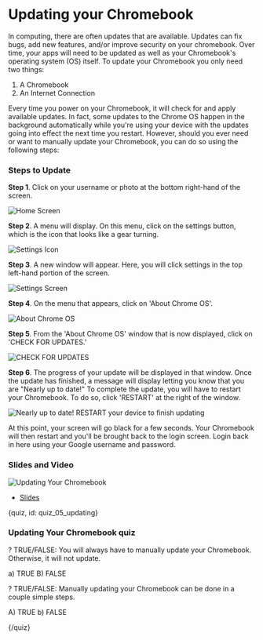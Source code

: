 # Updating your Chromebook

In computing, there are often updates that are available. Updates can fix bugs, add new features, and/or improve security on your chromebook. Over time, your apps will need to be updated as well as your Chromebook's operating system (OS) itself. To update your Chromebook you only need two things:
1. A Chromebook
2. An Internet Connection

Every time you power on your Chromebook, it will check for and apply available updates. In fact, some updates to the Chrome OS happen in the background automatically while you're using your device with the updates going into effect the next time you restart. However, should you ever need or want to manually update your Chromebook, you can do so using the following steps:


### Steps to Update

**Step 1**. Click on your username or photo at the bottom right-hand of the screen.

![Home Screen](images/05_updating/05_gettingstarted_updating-1.png)

**Step 2**. A menu will display. On this menu, click on the settings button, which is the icon that looks like a gear turning.

![Settings Icon](images/05_updating/05_gettingstarted_updating-3.png)

**Step 3**. A new window will appear. Here, you will click settings in the top left-hand portion of the screen.

![Settings Screen](images/05_updating/05_gettingstarted_updating-4.png)

**Step 4**. On the menu that appears, click on 'About Chrome OS'. 

![About Chrome OS](images/05_updating/05_gettingstarted_updating-5.png)

**Step 5**. From the 'About Chrome OS' window that is now displayed, click on 'CHECK FOR UPDATES.' 

![CHECK FOR UPDATES](images/05_updating/05_gettingstarted_updating-6.png)

**Step 6**. The progress of your update will be displayed in that window. Once the update has finished, a message will display letting you know that you are "Nearly up to date!" To complete the update, you will have to restart your Chromebook. To do so, click 'RESTART' at the right of the window.

![Nearly up to date! RESTART your device to finish updating](images/05_updating/05_gettingstarted_updating-8.png)

At this point, your screen will go black for a few seconds. Your Chromebook will then restart and you'll be brought back to the login screen. Login back in here using your Google username and password.  

### Slides and Video

![Updating Your Chromebook](https://youtu.be/UDYbOEp8Y3s)

* [Slides](https://docs.google.com/presentation/d/1ypTp6aMvOIW9vlMDaeLEML4GIMaSKu2gn5o_QrtOE_o/edit?usp=sharing)


{quiz, id: quiz_05_updating}

### Updating Your Chromebook quiz

? TRUE/FALSE: You will always have to manually update your Chromebook. Otherwise, it will not update.

a) TRUE
B) FALSE

? TRUE/FALSE: Manually updating your Chromebook can be done in a couple simple steps.

A) TRUE
b) FALSE


{/quiz}

